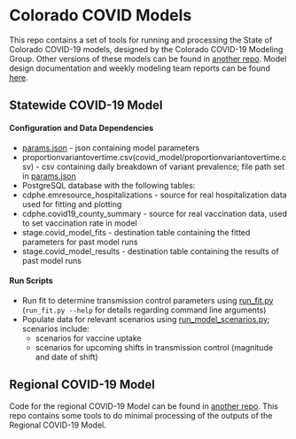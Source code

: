 # Colorado COVID Models

This repo contains a set of tools for running and processing the State of Colorado COVID-19 models, designed by the Colorado COVID-19 Modeling Group. Other versions of these models can be found in [another repo](https://github.com/agb85/covid-19). Model design documentation and weekly modeling team reports can be found [here](https://agb85.github.io/covid-19/).

## Statewide COVID-19 Model

#### Configuration and Data Dependencies

- [params.json](covid_model/params.json) - json containing model parameters
- proportionvariantovertime.csv(covid_model/proportionvariantovertime.csv) - csv containing daily breakdown of variant prevalence; file path set in [params.json](covid_model/params.json)
- PostgreSQL database with the following tables:
 - cdphe.emresource_hospitalizations - source for real hospitalization data used for fitting and plotting
 - cdphe.covid19_county_summary - source for real vaccination data, used to set vaccination rate in model
 - stage.covid_model_fits - destination table containing the fitted parameters for past model runs
 - stage.covid_model_results - destination table containing the results of past model runs

#### Run Scripts
- Run fit to determine transmission control parameters using [run_fit.py](covid_model/run_fit.py) (`run_fit.py --help` for details regarding command line arguments)
- Populate data for relevant scenarios using [run_model_scenarios.py](covid_model/run_model_scenarios.py); scenarios include:
  - scenarios for vaccine uptake
  - scenarios for upcoming shifts in transmission control (magnitude and date of shift)
  
## Regional COVID-19 Model

Code for the regional COVID-19 Model can be found in [another repo](https://github.com/agb85/covid-19). This repo contains some tools to do minimal processing of the outputs of the Regional COVID-19 Model.
